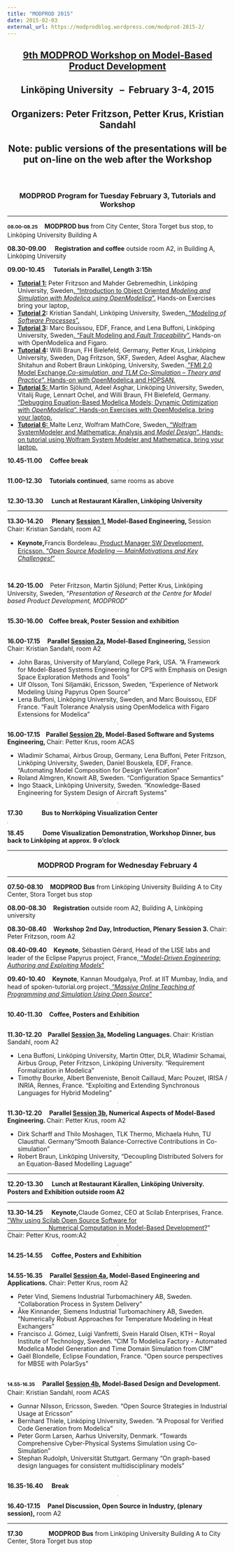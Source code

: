 ```yaml
---
title: "MODPROD 2015"
date: 2015-02-03
external_url: https://modprodblog.wordpress.com/modprod-2015-2/
---
```

<h2 align="center"><a href="http://www.modprod.liu.se/modprod-2015?l=en"><strong>9th MODPROD Workshop on Model-Based Product Development</strong></a></h2>
<h2 align="center">Linköping University&nbsp;&nbsp; –&nbsp; February 3-4, 2015</h2>
<h2 align="center">Organizers: Peter Fritzson, Petter Krus, Kristian Sandahl</h2>
<h2 align="center">Note: public versions of the presentations will be put on-line on the web after the Workshop</h2>
<h5>&nbsp;</h5>
<h3 style="text-align: center;"><span style="font-size: 12pt;">MODPROD Program for Tuesday February 3, Tutorials and Workshop</span></h3>
<hr />
<p><strong style="line-height: 17.92px; font-size: 11px;">08.00-08.25</strong><span style="line-height: 17.92px; font-size: 11px;">&nbsp;&nbsp;&nbsp;&nbsp;&nbsp;</span><strong>MODPROD bus</strong> from City Center, Stora Torget bus stop, to Linköping University Building A</p>
<p><strong>08.30-09.00</strong> &nbsp;&nbsp;&nbsp;&nbsp;<strong>Registration</strong> <strong>and coffee</strong> outside room A2, in Building A, Linköping University</p>
<p align="left"><strong>09.00-10.45</strong> &nbsp;&nbsp;&nbsp;&nbsp;<strong>Tutorials in Parallel, Length 3:15h</strong></p>
<ul>
<li><strong><span style="text-decoration: underline;">Tutorial 1:</span></strong> Peter Fritzson and Mahder Gebremedhin, Linköping University, Sweden<a href="http://www.modprod.liu.se/modprod-2015/1.612948/Tutorial1-Abstract-Modelicaintroduction-Fritzson-MODPROD2015.pdf">. “Introduction to Object Oriented <em>Modeling and Simulation with Modelica using OpenModelica</em>”.</a> Hands-on Exercises bring your laptop<a href="http://www.modprod.liu.se/modprod-2015/1.612948/Tutorial1-Abstract-Modelicaintroduction-Fritzson-MODPROD2015.pdf">.</a></li>
<li><strong><span style="text-decoration: underline;">Tutorial 2</span>:</strong> Kristian Sandahl, Linköping University, Sweden<a href="http://www.modprod.liu.se/modprod-2015/1.612934/Tutorial2-Abstract-Modeling-of-software-processes-MODPROD2015.pdf">. “<em>Modeling of Software Processes</em>”.</a></li>
<li><strong><span style="text-decoration: underline;">Tutorial 3</span>:</strong> Marc Bouissou, EDF, France, and Lena Buffoni, Linköping University, Sweden<a href="http://www.modprod.liu.se/modprod-2015/1.612949/Tutorial3-Abstract-FaultModeling-And-Analysis-Bouissou-Buffoni.pdf">. “Fault Modeling and <em>Fault Traceability</em>”.</a> Hands-on with OpenModelica and Figaro.<a href="http://www.modprod.liu.se/modprod-2015/1.612949/Tutorial3-Abstract-FaultModeling-And-Analysis-Bouissou-Buffoni.pdf"></a></li>
<li><strong><span style="text-decoration: underline;">Tutorial 4</span>:</strong> Willi Braun, FH Bielefeld, Germany, Petter Krus, Linköping University, Sweden, Dag Fritzson, SKF, Sweden, Adeel Asghar, Alachew Shitahun and Robert Braun Linköping, University, Sweden.<a href="http://www.modprod.liu.se/modprod-2015/1.612954/Tutorial4-Abstract-FMI2.0-Co-simulation-TLM-MODPROD2015.pdf"> ”FMI 2.0 Model Exchange,<em>Co-simulation, and TLM Co-Simulation – Theory and Practice</em>”. Hands-on with OpenModelica and HOPSAN.</a></li>
<li><strong><span style="text-decoration: underline;">Tutorial 5:</span></strong><a href="http://www.modprod.liu.se/modprod-2015/1.612946/Tutorial5-Abstract-ModelDebugging-and-Dynamic-Optimization.pdf"> </a>Martin Sjölund, Adeel Asghar, Linköping University, Sweden, Vitalij Ruge, Lennart Ochel, and Willi Braun, FH Bielefeld, Germany.<a href="http://www.modprod.liu.se/modprod-2015/1.612946/Tutorial5-Abstract-ModelDebugging-and-Dynamic-Optimization.pdf"> “Debugging Equation-Based Modelica Models; Dynamic Optimization with <em>OpenModelica</em>”. Hands-on Exercises with OpenModelica, bring your laptop.</a></li>
<li><strong><span style="text-decoration: underline;">Tutorial 6:</span></strong><a href="http://www.modprod.liu.se/modprod-2015/1.612955/Tutorial6-Abstract-WolframSystemModeler.pdf"> </a>Malte Lenz, Wolfram MathCore, Sweden<a href="http://www.modprod.liu.se/modprod-2015/1.612955/Tutorial6-Abstract-WolframSystemModeler.pdf">. “Wolfram SystemModeler and Mathematica: Analysis and <em>Model Design</em>”. Hands-on tutorial using Wolfram System Modeler and Mathematica, bring your laptop.</a></li>
</ul>
<p><strong>10.45-11.00</strong> <strong>&nbsp; &nbsp; Coffee break</strong></p>
<div align="center"><hr align="center" size="2" width="1" /></div>
<p><strong>11.00-12.30 &nbsp; &nbsp; Tutorials continued</strong>, same rooms as above</p>
<div align="center"><hr align="center" size="2" width="1" /></div>
<p><strong>12.30-13.30</strong> &nbsp;&nbsp;&nbsp;<strong>&nbsp;Lunch at Restaurant Kårallen, Linköping University</strong></p>
<hr />
<p><strong style="line-height: 17.92px;">13.30-14.20</strong><span style="line-height: 17.92px;"> &nbsp;&nbsp;&nbsp;&nbsp;</span><strong style="line-height: 17.92px;">Plenary <span style="text-decoration: underline;">Session 1</span>, Model-Based Engineering, </strong><span style="line-height: 17.92px;">Session Chair: Kristian Sandahl, room A2</span></p>
<ul>
<li><strong style="line-height: 17.92px;">Keynote,</strong>Francis Bordeleau.<a href="http://www.modprod.liu.se/openmodelica-2015/1.612941/Francis-Bordeleau-Abstract-Bio-Keynote-MODPROD2015.pdf"> Product Manager SW Development, Ericsson. “<em>Open Source Modeling — Main</em><em>Motivations and Key Challenges!</em>”</a></li>
</ul>
<p>&nbsp;</p>
<p><strong style="line-height: 17.92px;">14.20-15.00</strong><span style="line-height: 17.92px;">&nbsp; &nbsp; </span>Peter Fritzson, Martin Sjölund; Petter Krus, Linköping University, Sweden, “<em>Presentation of Research at the</em> <em>Centre for Model based Product Development, MODPROD</em>”</p>
<div align="center"><hr align="center" size="2" width="1" /></div>
<p><strong>15.30-16.00 &nbsp; &nbsp;Coffee break, Poster Session and exhibition</strong></p>
<div align="center"><hr align="center" size="2" width="1" /></div>
<p><strong>16.00-17.15 &nbsp; &nbsp; Parallel <span style="text-decoration: underline;">Session 2a</span>, Model-Based Engineering, </strong>Session Chair: Kristian Sandahl, room A2</p>
<ul>
<li>John Baras, University of Maryland, College Park, USA. “A Framework for Model-Based Systems Engineering for CPS with Emphasis on Design Space Exploration Methods and Tools”</li>
<li>Ulf Olsson, Toni Siljamäki, Ericsson, Sweden, “Experience of Network Modeling Using Papyrus Open Source”</li>
<li>Lena Buffoni, Linköping University, Sweden, and Marc Bouissou, EDF France. “Fault Tolerance Analysis using OpenModelica with Figaro Extensions for Modelica”</li>
</ul>
<div align="center"><hr align="center" size="2" width="1" /></div>
<p><strong>16.00-17.15 &nbsp; &nbsp;Parallel <span style="text-decoration: underline;">Session 2b</span>, Model-Based Software and Systems Engineering, </strong>Chair: Petter Krus, room ACAS</p>
<ul>
<li>Wladimir Schamai, Airbus Group, Germany, Lena Buffoni, Peter Fritzson, Linköping University, Sweden, Daniel Bouskela, EDF, France. “Automating Model Composition for Design Verification”</li>
<li>Roland Almgren, Knowit AB, Sweden. “Configuration Space Semantics”</li>
<li>Ingo Staack, Linköping University, Sweden. “Knowledge-Based Engineering for System Design of Aircraft Systems”</li>
</ul>
<div align="center"><hr align="center" size="2" width="1" /></div>
<p align="left"><strong>17.30<em>&nbsp; &nbsp; &nbsp; &nbsp; &nbsp; &nbsp;&nbsp; </em>Bus to Norrköping Visualization Center</strong></p>
<div align="left"><hr align="left" size="2" width="1" /></div>
<p align="left"><strong>18.45<em>&nbsp; &nbsp; &nbsp; &nbsp; &nbsp; &nbsp;&nbsp; </em>Dome Visualization Demonstration, Workshop Dinner, bus back to Linköping at approx. 9 o’clock</strong></p>
<hr />
<h3 align="center"><span style="font-size: 12pt;"><strong>MODPROD Program for Wednesday February 4</strong></span></h3>
<hr />
<p><strong>07.50-08.10</strong>&nbsp; &nbsp; <strong>MODPROD Bus</strong> from Linköping University Building A to City Center, Stora Torget bus stop</p>
<p><strong>08.00-08.30</strong>&nbsp; &nbsp;&nbsp;<strong>Registration</strong> outside room A2, Building A, Linköping university</p>
<p><strong>08.30-08.40</strong> &nbsp;&nbsp;&nbsp;<strong>Workshop 2nd Day, Introduction, Plenary Session 3. </strong>Chair: Peter Fritzson,<strong>&nbsp;</strong>room A2</p>
<p><strong style="line-height: 17.92px;">08.40-09.40</strong><span style="line-height: 17.92px;"> &nbsp;&nbsp;&nbsp;</span><strong style="line-height: 17.92px;">Keynote</strong><span style="line-height: 17.92px;">, </span>Sébastien Gérard, Head of the LISE labs and leader of the Eclipse Papyrus project, France,<a href="http://www.modprod.liu.se/modprod-2015/1.612930/Sebastien-Gerard-Abstract-Bio-Keynote-MODPROD2015.pdf"> “<em>Model-Driven Engineering: Authoring and Exploiting Models</em>”</a></p>
<p><strong style="line-height: 17.92px;">09.40-10.40</strong><span style="line-height: 17.92px;">&nbsp;&nbsp;&nbsp;&nbsp;</span><strong style="line-height: 17.92px;">Keynote</strong><span style="line-height: 17.92px;">, </span>Kannan Moudgalya, Prof. at IIT Mumbay, India, and head of spoken-tutorial.org project.<a href="http://www.modprod.liu.se/openmodelica-2015/1.609455/Kannan-Moudgalya-Abstract-Bio-Keynote-MODPROD2015.pdf"> “<em>Massive</em> <em>Online Teaching of Programming and Simulation Using Open Source</em>”</a></p>
<div align="center"><hr align="center" size="2" width="1" /></div>
<p><strong>10.40-11.30</strong>&nbsp;&nbsp;&nbsp;&nbsp;<strong>Coffee, Posters and Exhibition</strong></p>
<div align="center"><hr align="center" size="2" width="1" /></div>
<p><strong>11.30-12.20 &nbsp; &nbsp;Parallel <span style="text-decoration: underline;">Session 3a</span>, Modeling Languages. </strong>Chair: Kristian Sandahl, room A2</p>
<ul>
<li>Lena Buffoni, Linköping University, Martin Otter, DLR, Wladimir Schamai, Airbus Group, Peter Fritzson, Linköping University. “Requirement Formalization in Modelica”</li>
<li>Timothy Bourke, Albert Benveniste, Benoit Caillaud, Marc Pouzet, IRISA / INRIA, Rennes, France. “Exploiting and Extending Synchronous Languages for Hybrid Modeling”</li>
</ul>
<div align="center"><hr align="center" size="2" width="1" /></div>
<p><strong>11.30-12.20 &nbsp; &nbsp; Parallel <span style="text-decoration: underline;">Session 3b</span>, Numerical Aspects of Model-Based Engineering. </strong>Chair: Petter Krus, room A2</p>
<ul>
<li><span style="line-height: 17.92px;"></span>Dirk Scharff and Thilo Moshagen, TLK Thermo, Michaela Huhn, TU Clausthal. Germany“Smooth Balance-Corrective Contributions in Co-simulation”</li>
<li>Robert Braun, Linköping University, “Decoupling Distributed Solvers for an Equation-Based Modelling Laguage”</li>
</ul>
<hr />
<p><strong style="line-height: 17.92px;">12.20-13.30</strong><span style="line-height: 17.92px;"> &nbsp;&nbsp;&nbsp;&nbsp;</span><strong style="line-height: 17.92px;">Lunch at Restaurant Kårallen, Linköping University. </strong><strong style="line-height: 17.92px;">Posters and Exhibition outside room A2</strong></p>
<hr />
<p><strong style="line-height: 17.92px;">13.30-14.25</strong><span style="line-height: 17.92px;">&nbsp; &nbsp; &nbsp;</span><strong style="line-height: 17.92px;">Keynote,</strong>Claude Gomez, CEO at Scilab Enterprises, France.<a href="http://www.modprod.liu.se/modprod-2015/1.612937/Claude-Gomez-Abstract-Bio-Keynote-MODPROD2015.pdf"> “Why using Scilab Open Source Software for</a><br /><a href="http://www.modprod.liu.se/modprod-2015/1.612937/Claude-Gomez-Abstract-Bio-Keynote-MODPROD2015.pdf"> &nbsp;&nbsp;&nbsp;&nbsp;&nbsp;&nbsp;&nbsp;&nbsp;&nbsp;&nbsp;&nbsp;&nbsp;&nbsp;&nbsp;&nbsp;&nbsp;&nbsp;&nbsp;&nbsp;&nbsp;&nbsp;&nbsp;&nbsp;&nbsp;Numerical Computation in Model-Based Development?</a>” Chair: Petter Krus, room:A2</p>
<div align="center"><hr align="center" size="2" width="1" /></div>
<p><strong>14.25-14.55</strong>&nbsp; &nbsp; &nbsp;<strong>Coffee, Posters and Exhibition</strong></p>
<div align="center"><hr align="center" size="2" width="1" /></div>
<p><strong>14.55-16.35 &nbsp; &nbsp; Parallel <span style="text-decoration: underline;">Session 4a</span>, Model-Based Engineering and Applications.</strong> Chair: Petter Krus, room A2</p>
<ul>
<li>Peter Vind, Siemens Industrial Turbomachinery AB, Sweden. “Collaboration Process in System Delivery”</li>
<li>Åke Kinnander, Siemens Industrial Turbomachinery AB, Sweden. “Numerically Robust Approaches for Temperature Modeling in Heat Exchangers”</li>
<li>Francisco J. Gómez, Luigi Vanfretti, Svein Harald Olsen, KTH – Royal Institute of Technology, Sweden. “CIM To Modelica Factory - Automated Modelica Model Generation and Time Domain Simulation from CIM”</li>
<li>Gaël Blondelle, Eclipse Foundation, France. “Open source perspectives for MBSE with PolarSys”</li>
</ul>
<div align="center"><hr align="center" size="2" width="1" /></div>
<p><strong style="line-height: 17.92px; font-size: 11px;">14.55-16.35</strong><strong> &nbsp; &nbsp; Parallel <span style="text-decoration: underline;">Session 4b</span>, Model-Based Design and Development.</strong> Chair: Kristian Sandahl, room ACAS</p>
<ul>
<li>Gunnar Nilsson, Ericsson, Sweden. “Open Source Strategies in Industrial Usage at Ericsson”</li>
<li>Bernhard Thiele, Linköping University, Sweden. “A Proposal for Verified Code Generation from Modelica”</li>
<li>Peter Gorm Larsen, Aarhus University, Denmark. “Towards Comprehensive Cyber-Physical Systems Simulation using Co-Simulation”</li>
<li>Stephan Rudolph, Universität Stuttgart. Germany “On graph-based design languages for consistent multidisciplinary models”</li>
</ul>
<div align="center"><hr align="center" size="2" width="1" /></div>
<p><strong>16.35-16.40</strong>&nbsp;&nbsp;&nbsp;&nbsp;&nbsp;<strong>Break</strong></p>
<div align="center"><hr align="center" size="2" width="1" /></div>
<p><strong>16.40-17.15 &nbsp; &nbsp; Panel Discussion, Open Source in Industry, (plenary session),</strong> room A2&nbsp;</p>
<hr />
<p><strong>17.30</strong>&nbsp; &nbsp; &nbsp; &nbsp; &nbsp; &nbsp; &nbsp; &nbsp;<strong>MODPROD Bus</strong> from Linköping University Building A to City Center, Stora Torget bus stop</p>
